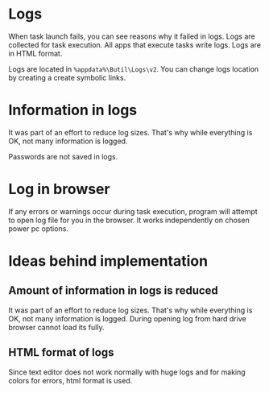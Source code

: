 # Logs

When task launch fails, you can see reasons why it failed in logs.
Logs are collected for task execution.
All apps that execute tasks write logs.
Logs are in HTML format.

Logs are located in ```%appdata%\Butil\Logs\v2```.
You can change logs location by creating a create symbolic links.



# Information in logs

It was part of an effort to reduce log sizes. That's why while everything is OK, not many information is logged.

Passwords are not saved in logs.

# Log in browser

If any errors or warnings occur during task execution, program will attempt to open log file for you in the browser. It works independently on chosen power pc options.

# Ideas behind implementation

## Amount of information in logs is reduced
It was part of an effort to reduce log sizes. That's why while everything is OK, not many information is logged. During opening log from hard drive browser cannot load its fully.

## HTML format of logs
Since text editor does not work normally with huge logs and for making colors for errors, html format is used.